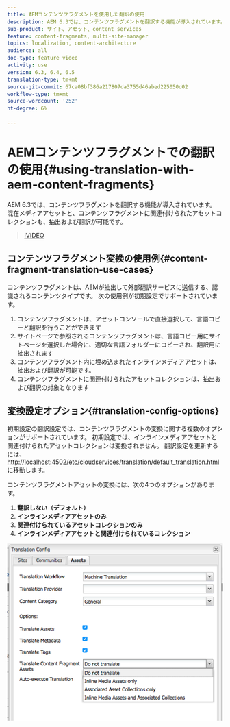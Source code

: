 ```yaml
---
title: AEMコンテンツフラグメントを使用した翻訳の使用
description: AEM 6.3では、コンテンツフラグメントを翻訳する機能が導入されています。 混在メディアアセットと、コンテンツフラグメントに関連付けられたアセットコレクションも、抽出および翻訳が可能です。
sub-product: サイト、アセット、content services
feature: content-fragments, multi-site-manager
topics: localization, content-architecture
audience: all
doc-type: feature video
activity: use
version: 6.3, 6.4, 6.5
translation-type: tm+mt
source-git-commit: 67ca08bf386a217807da3755d46abed225050d02
workflow-type: tm+mt
source-wordcount: '252'
ht-degree: 6%

---
```



# AEMコンテンツフラグメントでの翻訳の使用{#using-translation-with-aem-content-fragments}

AEM 6.3では、コンテンツフラグメントを翻訳する機能が導入されています。 混在メディアアセットと、コンテンツフラグメントに関連付けられたアセットコレクションも、抽出および翻訳が可能です。

>[!VIDEO](https://video.tv.adobe.com/v/18131/?quality=9&learn=on)

## コンテンツフラグメント変換の使用例{#content-fragment-translation-use-cases}

コンテンツフラグメントは、AEMが抽出して外部翻訳サービスに送信する、認識されるコンテンツタイプです。 次の使用例が初期設定でサポートされています。

1. コンテンツフラグメントは、アセットコンソールで直接選択して、言語コピーと翻訳を行うことができます
2. サイトページで参照されるコンテンツフラグメントは、言語コピー用にサイトページを選択した場合に、適切な言語フォルダーにコピーされ、翻訳用に抽出されます
3. コンテンツフラグメント内に埋め込まれたインラインメディアアセットは、抽出および翻訳が可能です。
4. コンテンツフラグメントに関連付けられたアセットコレクションは、抽出および翻訳の対象となります

## 変換設定オプション{#translation-config-options}

初期設定の翻訳設定では、コンテンツフラグメントの変換に関する複数のオプションがサポートされています。 初期設定では、インラインメディアアセットと関連付けられたアセットコレクションは変換されません。 翻訳設定を更新するには、[http://localhost:4502/etc/cloudservices/translation/default_translation.html](http://localhost:4502/etc/cloudservices/translation/default_translation.html)に移動します。

コンテンツフラグメントアセットの変換には、次の4つのオプションがあります。

1. **翻訳しない（デフォルト）**
2. **インラインメディアアセットのみ**
3. **関連付けられているアセットコレクションのみ**
4. **インラインメディアアセットと関連付けられているコレクション**

![翻訳設定](assets/classic-ui-dialog.png)
